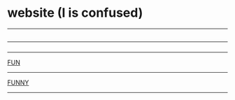 <html lang="en">

<html>

<head>
	<title> <p>WElCOM to FrogbladeZッ website</p></title>
</head>
<body><h1> website (I is confused)</h1>
<hr/>
<h2></h2>
<hr>
<h3></h3>
<hr>

<a href="https://www.youtube.com/watch?v=sYmOR_yTPv4">FUN</a>
  <hr>
<a href="https://www.youtube.com/watch?v=uKYV2qjYIS0&t=1s">FUNNY</a>
  <hr> 


<html lang="en">

<html>

<head>





